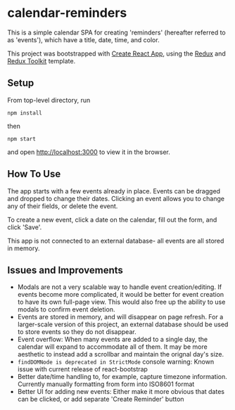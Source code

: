 # calendar-reminders
This is a simple calendar SPA for creating 'reminders' (hereafter referred to as 'events'), which have a title, date, time, and color.

This project was bootstrapped with [Create React App](https://github.com/facebook/create-react-app), using the [Redux](https://redux.js.org/) and [Redux Toolkit](https://redux-toolkit.js.org/) template.

## Setup
From top-level directory, run

```npm install```

then

```npm start```

and open [http://localhost:3000](http://localhost:3000) to view it in the browser.

## How To Use
The app starts with a few events already in place. Events can be dragged and dropped to change their dates. Clicking an event allows you to change any of their fields, or delete the event.

To create a new event, click a date on the calendar, fill out the form, and click 'Save'.

This app is not connected to an external database- all events are all stored in memory.

## Issues and Improvements
- Modals are not a very scalable way to handle event creation/editing. If events become more complicated, it would be better for event creation to have its own full-page view. This would also free up the ability to use modals to confirm event deletion.
- Events are stored in memory, and will disappear on page refresh. For a larger-scale version of this project, an external database should be used to store events so they do not disappear.
- Event overflow: When many events are added to a single day, the calendar will expand to accommodate all of them. It may be more aesthetic to instead add a scrollbar and maintain the orignal day's size.
- `findDOMNode is deprecated in StrictMode` console warning: Known issue with current release of react-bootstrap
- Better date/time handling to, for example, capture timezone information. Currently manually formatting from form into ISO8601 format
- Better UI for adding new events: Either make it more obvious that dates can be clicked, or add separate 'Create Reminder' button
